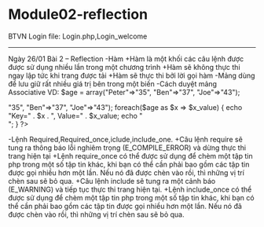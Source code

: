 # Module02-reflection
BTVN Login file: Login.php,Login_welcome
***
Ngày 26/01
Bài 2 – Reflection
-Hàm
+Hàm là một khối các câu lệnh được được sử dụng nhiều lần trong một chương trình
+Hàm sẽ không thực thi ngay lập tức khi trang được tải
+Hàm sẽ thực thi bởi lời gọi hàm
-Mảng dùng để lưu giữ rất nhiều giá trị bên trong một biến
-Cách duyệt mảng Associative
VD:
$age = array("Peter"=>"35", "Ben"=>"37", "Joe"=>"43");
<?php
$age = array("Peter"=>"35", "Ben"=>"37", "Joe"=>"43");

foreach($age as $x => $x_value) {
  echo "Key=" . $x . ", Value=" . $x_value;
  echo "<br>";
}
?>
-Lệnh Required,Required_once,iclude,include_one.
+Câu lệnh require sẽ tung ra thông báo lỗi nghiêm trọng (E_COMPILE_ERROR) và dừng thực thi trang hiện tại
+Lệnh require_once có thể được sử dụng để chèm một tập tin php trong một số tập tin khác, khi bạn có thể cần phải bao gồm các tập tin được gọi nhiều hơn một lần. Nếu nó đã được chèn vào rồi, thì những vị trí chèn sau sẽ bỏ qua.
+Câu lệnh include sẽ tung ra một cảnh báo (E_WARNING) và tiếp tục thực thi trang hiện tại.
+Lệnh include_once có thể được sử dụng để chèm một tập tin php trong một số tập tin khác, khi bạn có thể cần phải bao gồm các tập tin được gọi nhiều hơn một lần. Nếu nó đã được chèn vào rồi, thì những vị trí chèn sau sẽ bỏ qua.

